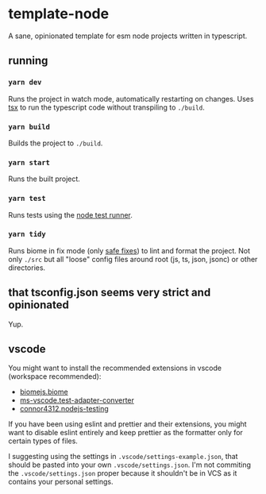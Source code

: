 # template-node

A sane, opinionated template for esm node projects written in typescript.

## running

### `yarn dev`

Runs the project in watch mode, automatically restarting on changes. Uses [tsx](https://github.com/privatenumber/tsx) to run the typescript code without transpiling to `./build`.

### `yarn build`

Builds the project to `./build`.

### `yarn start`

Runs the built project.

### `yarn test`

Runs tests using the [node test runner](https://nodejs.org/api/test.html).

### `yarn tidy`

Runs biome in fix mode (only [safe fixes](https://biomejs.dev/linter/#safe-fixes)) to lint and format the project. Not only `./src` but all "loose" config files around root (js, ts, json, jsonc) or other directories.

## that tsconfig.json seems very strict and opinionated

Yup.

## vscode

You might want to install the recommended extensions in vscode (workspace recommended):

- [biomejs.biome](https://marketplace.visualstudio.com/items?itemName=biomejs.biome)
- [ms-vscode.test-adapter-converter](https://marketplace.visualstudio.com/items?itemName=ms-vscode.test-adapter-converter)
- [connor4312.nodejs-testing](https://marketplace.visualstudio.com/items?itemName=connor4312.nodejs-testing)

If you have been using eslint and prettier and their extensions, you might want to disable eslint entirely and keep prettier as the formatter only for certain types of files.

I suggesting using the settings in `.vscode/settings-example.json`, that should be pasted into your own `.vscode/settings.json`. I'm not commiting the `.vscode/settings.json` proper because it shouldn't be in VCS as it contains your personal settings.
